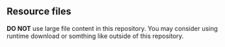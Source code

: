 ## Resource files

**DO NOT** use large file content in this repository.
You may consider using runtime download or somthing like outside of this repository.

